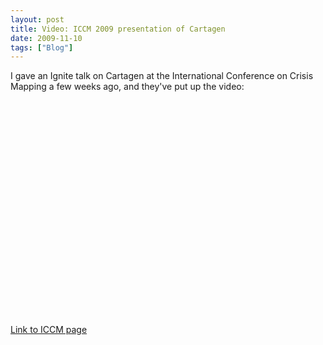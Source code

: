 ```yaml
---
layout: post
title: Video: ICCM 2009 presentation of Cartagen
date: 2009-11-10
tags: ["Blog"]
---
```


I gave an Ignite talk on Cartagen at the International Conference on Crisis Mapping a few weeks ago, and they've put up the video:

<object width="425" height="344"><param name="movie" value="oV33maqwt-0&color1=0xb1b1b1&color2=0xcfcfcf&hl=en&feature=player_embedded&fs=1"></param><param name="allowFullScreen" value="true"></param><param name="allowScriptAccess" value="always"></param><embed src="http://www.youtube.com/v/oV33maqwt-0&color1=0xb1b1b1&color2=0xcfcfcf&hl=en&feature=player_embedded&fs=1" type="application/x-shockwave-flash" allowfullscreen="true" allowScriptAccess="always" width="425" height="344"></embed></object>

[Link to ICCM page](http://www.crisismappers.net/video/iccm-2009-cartagen-and-sms)
